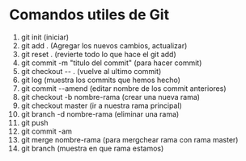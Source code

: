 # Comandos utiles de Git

1. git init (iniciar)
2. git add . (Agregar los nuevos cambios, actualizar)
3. git reset . (revierte todo lo que hace el git add)
4. git commit -m "titulo del commit" (para hacer commit)
5. git checkout -- . (vuelve al ultimo commit)
6. git log (muestra los commits que hemos hecho)
7. git commit --amend (editar nombre de los commit anteriores)
8. git checkout -b nombre-rama (crear una nueva rama)
9. git checkout master (ir a nuestra rama principal)
10. git branch -d nombre-rama (eliminar una rama)
11. git push
12. git commit -am
13. git merge nombre-rama (para mergchear rama con rama master)
14. git branch (muestra en que rama estamos)